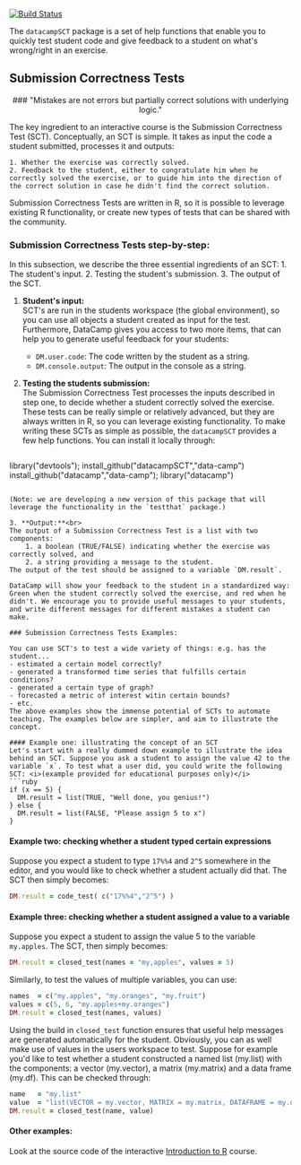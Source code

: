 [![Build Status](https://api.travis-ci.org/Data-Camp/datacampSCT.svg?branch=master)](https://travis-ci.org/Data-Camp/datacampSCT)

The `datacampSCT` package is a set of help functions that enable you to quickly test student code and give feedback to a student on what's wrong/right in an exercise. 

## Submission Correctness Tests
<center>### "Mistakes are not errors but partially correct solutions with underlying logic."</center>

The key ingredient to an interactive course is the Submission Correctness Test (SCT). Conceptually, an SCT is simple. It takes as input the code a student submitted, processes it and outputs:

	1. Whether the exercise was correctly solved.
	2. Feedback to the student, either to congratulate him when he correctly solved the exercise, or to guide him into the direction of the correct solution in case he didn't find the correct solution.

Submission Correctness Tests are written in R, so it is possible to leverage existing R functionality, or create new types of tests that can be shared with the community.

### Submission Correctness Tests step-by-step:

In this subsection, we describe the three essential ingredients of an SCT: 
	1. The student's input.
	2. Testing the student's submission.
	3. The output of the SCT.

1. **Student's input:**<br>
SCT's are run in the students workspace (the global environment), so you can use all objects a student created as input for the test. Furthermore, DataCamp gives you access to two more items, that can help you to generate useful feedback for your students:
   - `DM.user.code`: The code written by the student as a string.
   - `DM.console.output`: The output in the console as a string.

2. **Testing the students submission:**<br>
The Submission Correctness Test processes the inputs described in step one, to decide whether a student correctly solved the exercise. These tests can be really simple or relatively advanced, but they are always written in R, so you can leverage existing functionality. To make writing these SCTs as simple as possible, the `datacampSCT` provides a few help functions. You can install it locally through:
   ```r
library("devtools");
install_github("datacampSCT","data-camp")
install_github("datacamp","data-camp");
library("datacamp")
```

(Note: we are developing a new version of this package that will leverage the functionality in the `testthat` package.)

3. **Output:**<br>
The output of a Submission Correctness Test is a list with two components:
	1. a boolean (TRUE/FALSE) indicating whether the exercise was correctly solved, and
	2. a string providing a message to the student. 
The output of the test should be assigned to a variable `DM.result`.

DataCamp will show your feedback to the student in a standardized way: Green when the student correctly solved the exercise, and red when he didn't. We encourage you to provide useful messages to your students, and write different messages for different mistakes a student can make.

### Submission Correctness Tests Examples:

You can use SCT's to test a wide variety of things: e.g. has the student...
- estimated a certain model correctly?
- generated a transformed time series that fulfills certain conditions?
- generated a certain type of graph?
- forecasted a metric of interest witin certain bounds?
- etc.
The above examples show the immense potential of SCTs to automate teaching. The examples below are simpler, and aim to illustrate the concept.

#### Example one: illustrating the concept of an SCT
Let's start with a really dummed down example to illustrate the idea behind an SCT. Suppose you ask a student to assign the value 42 to the variable `x`. To test what a user did, you could write the following SCT: <i>(example provided for educational purposes only)</i>
```ruby
if (x == 5) { 
  DM.result = list(TRUE, "Well done, you genius!")
} else { 
  DM.result = list(FALSE, "Please assign 5 to x") 
}
```

#### Example two: checking whether a student typed certain expressions
Suppose you expect a student to type `17%%4` and `2^5` somewhere in the editor, and you would like to check whether a student actually did that. The SCT then simply becomes:
```ruby
DM.result = code_test( c("17%%4","2^5") )
```

#### Example three: checking whether a student assigned a value to a variable
Suppose you expect a student to assign the value 5 to the variable `my.apples`. The SCT, then simply becomes:
```ruby
DM.result = closed_test(names = "my,apples", values = 5)
```
Similarly, to test the values of multiple variables, you can use:
```ruby
names  = c("my.apples", "my.oranges", "my.fruit")
values = c(5, 6, "my.apples+my.oranges")
DM.result = closed_test(names, values)
```
Using the build in `closed_test` function ensures that useful help messages are generated automatically for the student. Obviously, you can as well make use of values in the users workspace to test. Suppose for example you'd like to test whether a student constructed a named list (my.list) with the components: a vector (my.vector), a matrix (my.matrix) and a data frame (my.df). This can be checked through:
```ruby
name   = "my.list"
value  = "list(VECTOR = my.vector, MATRIX = my.matrix, DATAFRAME = my.df)"
DM.result = closed_test(name, value)
```

#### Other examples:
Look at the source code of the interactive [Introduction to R](https://github.com/data-camp/introduction_to_R) course.
